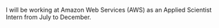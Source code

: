 I will be working at Amazon Web Services (AWS) as an Applied Scientist Intern from July to December.
